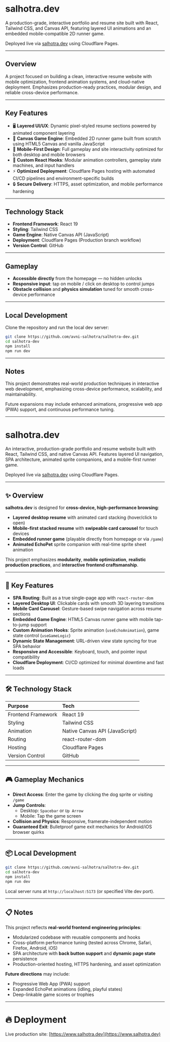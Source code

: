 # salhotra.dev

A production-grade, interactive portfolio and resume site built with React, Tailwind CSS, and Canvas API, featuring layered UI animations and an embedded mobile-compatible 2D runner game. 

Deployed live via [salhotra.dev](https://www.salhotra.dev) using Cloudflare Pages.

---

## Overview

A project focused on building a clean, interactive resume website with mobile optimization, frontend animation systems, and cloud-native deployment. Emphasizes production-ready practices, modular design, and reliable cross-device performance.

---

## Key Features

- 🖥️ **Layered UI/UX**: Dynamic pixel-styled resume sections powered by animated component layering
- 🏃 **Canvas Game Engine**: Embedded 2D runner game built from scratch using HTML5 Canvas and vanilla JavaScript
- 📱 **Mobile-First Design**: Full gameplay and site interactivity optimized for both desktop and mobile browsers
- 🔄 **Custom React Hooks**: Modular animation controllers, gameplay state machines, and input handlers
- ⚡ **Optimized Deployment**: Cloudflare Pages hosting with automated CI/CD pipelines and environment-specific builds
- 🔒 **Secure Delivery**: HTTPS, asset optimization, and mobile performance hardening

---

## Technology Stack

- **Frontend Framework**: React 19
- **Styling**: Tailwind CSS
- **Game Engine**: Native Canvas API (JavaScript)
- **Deployment**: Cloudflare Pages (Production branch workflow)
- **Version Control**: GitHub

---

## Gameplay

- **Accessible directly** from the homepage — no hidden unlocks
- **Responsive input**: tap on mobile / click on desktop to control jumps
- **Obstacle collision** and **physics simulation** tuned for smooth cross-device performance

---

## Local Development

Clone the repository and run the local dev server:

```bash
git clone https://github.com/avni-salhotra/salhotra-dev.git
cd salhotra-dev
npm install
npm run dev
```

---

## Notes

This project demonstrates real-world production techniques in interactive web development, emphasizing cross-device performance, scalability, and maintainability.

Future expansions may include enhanced animations, progressive web app (PWA) support, and continuous performance tuning.

---
# salhotra.dev

An interactive, production-grade portfolio and resume website built with React, Tailwind CSS, and native Canvas API. Features layered UI navigation, SPA architecture, animated sprite companions, and a mobile-first runner game.

Deployed live via [salhotra.dev](https://www.salhotra.dev) using Cloudflare Pages.

---

## ✨ Overview

**salhotra.dev** is designed for **cross-device, high-performance browsing**:
- **Layered desktop resume** with animated card stacking (hover/click to open)
- **Mobile-first stacked resume** with **swipeable card carousel** for touch devices
- **Embedded runner game** (playable directly from homepage or via `/game`)
- **Animated EchoPet** sprite companion with real-time sprite sheet animation

This project emphasizes **modularity**, **mobile optimization**, **realistic production practices**, and **interactive frontend craftsmanship**.

---

## 🧩 Key Features

- **SPA Routing**: Built as a true single-page app with `react-router-dom`
- **Layered Desktop UI**: Clickable cards with smooth 3D layering transitions
- **Mobile Card Carousel**: Gesture-based swipe navigation across resume sections
- **Embedded Game Engine**: HTML5 Canvas runner game with mobile tap-to-jump support
- **Custom Animation Hooks**: Sprite animation (`useEchoAnimation`), game state control (`useGameLogic`)
- **Dynamic State Management**: URL-driven view state syncing for true SPA behavior
- **Responsive and Accessible**: Keyboard, touch, and pointer input compatibility
- **Cloudflare Deployment**: CI/CD optimized for minimal downtime and fast loads

---

## 🛠 Technology Stack

| Purpose | Tech |
|:---|:---|
| Frontend Framework | React 19 |
| Styling | Tailwind CSS |
| Animation | Native Canvas API (JavaScript) |
| Routing | react-router-dom |
| Hosting | Cloudflare Pages |
| Version Control | GitHub |

---

## 🎮 Gameplay Mechanics

- **Direct Access**: Enter the game by clicking the dog sprite or visiting `/game`
- **Jump Controls**: 
  - Desktop: `Spacebar` or `Up Arrow`
  - Mobile: Tap the game screen
- **Collision and Physics**: Responsive, framerate-independent motion
- **Guaranteed Exit**: Bulletproof game exit mechanics for Android/iOS browser quirks

---

## 📦 Local Development

```bash
git clone https://github.com/avni-salhotra/salhotra-dev.git
cd salhotra-dev
npm install
npm run dev
```

Local server runs at `http://localhost:5173` (or specified Vite dev port).

---

## 📋 Notes

This project reflects **real-world frontend engineering principles**:
- Modularized codebase with reusable components and hooks
- Cross-platform performance tuning (tested across Chrome, Safari, Firefox, Android, iOS)
- SPA architecture with **back button support** and **dynamic page state** persistence
- Production-oriented hosting, HTTPS hardening, and asset optimization

**Future directions** may include:
- Progressive Web App (PWA) support
- Expanded EchoPet animations (idling, playful states)
- Deep-linkable game scores or trophies

---

# 🔥 Deployment

Live production site: [https://www.salhotra.dev](https://www.salhotra.dev)